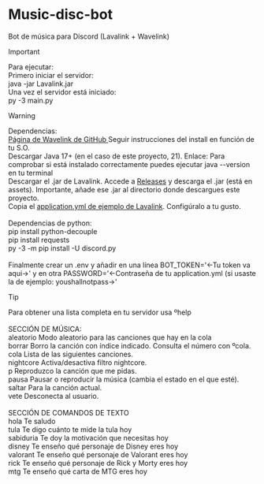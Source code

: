 # Music-disc-bot
 Bot de música para Discord (Lavalink + Wavelink)

> [!IMPORTANT]
> Para ejecutar:<br>
> Primero iniciar el servidor: <br>
> java -jar Lavalink.jar <br>
> Una vez el servidor está iniciado: <br>
> py -3 main.py

> [!WARNING]
> Dependencias: <br>
> <a target="_blank" href="https://github.com/PythonistaGuild/Wavelink?tab=readme-ov-file#installation">Página de Wavelink de GitHub </a> Seguir instrucciones del install en función de tu S.O.<br>
> Descargar Java 17+ (en el caso de este proyecto, 21). Enlace: <a target="_blank" href="https://www.oracle.com/es/java/technologies/downloads/"></a> Para comprobar si está instalado correctamente puedes ejecutar java --version en tu terminal<br>
> Descargar el .jar de Lavalink. Accede a <a target="_blank" href="https://github.com/lavalink-devs/Lavalink/releases">Releases</a> y descarga el .jar (está en assets). Importante, añade ese .jar al directorio donde descargues este proyecto.<br>
> Copia el <a target="_blank" href="https://github.com/lavalink-devs/Lavalink/">application.yml de ejemplo de Lavalink</a>. Configúralo a tu gusto.<br><br>
> Dependencias de python:<br>
> pip install python-decouple<br>
> pip install requests<br>
> py -3 -m pip install -U discord.py<br><br>
> Finalmente crear un .env y añadir en una línea BOT_TOKEN='<-Tu token va aqui->' y en otra PASSWORD='<-Contraseña de tu application.yml (si usaste la de ejemplo: youshallnotpass->'

> [!TIP]
> Para obtener una lista completa en tu servidor usa ºhelp<br><br>
> SECCIÓN DE MÚSICA:<br>
> aleatorio Modo aleatorio para las canciones que hay en la cola<br>
> borrar    Borro la canción con índice indicado. Consulta el número con ºcola.<br>
> cola      Lista de las siguientes canciones.<br>
> nightcore Activa/desactiva filtro nightcore.<br>
> p         Reproduzco la canción que me pidas.<br>
> pausa     Pausar o reproducir la música (cambia el estado en el que esté).<br>
> saltar    Para la canción actual.<br>
> vete      Desconecta al usuario.<br><br>
> SECCIÓN DE COMANDOS DE TEXTO<br>
> hola      Te saludo<br>
> tula      Te digo cuánto te mide la tula hoy<br>
> sabiduria Te doy la motivación que necesitas hoy<br>
> disney    Te enseño qué personaje de Disney eres hoy<br>
> valorant  Te enseño qué personaje de Valorant eres hoy<br>
> rick      Te enseño qué personaje de Rick y Morty eres hoy<br>
> mtg       Te enseño qué carta de MTG eres hoy<br>